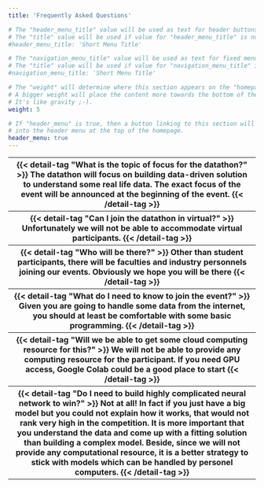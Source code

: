 ```yaml
---
title: 'Frequently Asked Questions'

# The "header_menu_title" value will be used as text for header buttons.
# The "title" value will be used if value for "header_menu_title" is not provided.
#header_menu_title: 'Short Menu Title'

# The "navigation_menu_title" value will be used as text for fixed menu items.
# The "title" value will be used if value for "navigation_menu_title" is not provided.
#navigation_menu_title: 'Short Menu Title'

# The "weight" will determine where this section appears on the "homepage".
# A bigger weight will place the content more towards the bottom of the page.
# It's like gravity ;-).
weight: 5

# If "header_menu" is true, then a button linking to this section will be placed
# into the header menu at the top of the homepage.
header_menu: true
---
```




<table>
    <tr>
        <th>
            {{< detail-tag "What is the topic of focus for the datathon?" >}}
    The datathon will focus on building data-driven solution to understand some real life data. The exact focus of the event will be announced at the beginning of the event.
            {{< /detail-tag >}}
        </th>
    </tr>
    <tr>
        <th>
            {{< detail-tag "Can I join the datathon in virtual?" >}}
    Unfortunately we will not be able to accommodate virtual participants.
            {{< /detail-tag >}}
        </th>
    </tr>
    <tr>
        <th>
            {{< detail-tag "Who will be there?" >}}
    Other than student participants, there will be faculties and industry personnels joining our events. Obviously we hope you will be there  
            {{< /detail-tag >}}
        </th>
    </tr>
    <tr>
        <th>
            {{< detail-tag "What do I need to know to join the event?" >}}
    Given you are going to handle some data from the internet, you should at least be comfortable with some basic programming.
            {{< /detail-tag >}}
        </th>
    </tr>
    <tr>
        <th>
            {{< detail-tag "Will we be able to get some cloud computing resource for this?" >}}
    We will not be able to provide any computing resource for the participant. If you need GPU access, Google Colab could be a good place to start 
            {{< /detail-tag >}}
        </th>
    </tr>
    <tr>
        <th>
            {{< detail-tag "Do I need to build highly complicated neural network to win?" >}}
    Not at all! In fact if you just have a big model but you could not explain how it works, that would not rank very high in the competition. It is more important that you understand the data and come up with a fitting solution than building a complex model. Beside, since we will not provide any computational resource, it is a better strategy to stick with models which can be handled by personel computers.
            {{< /detail-tag >}}
        </th>
    </tr>

</table>

